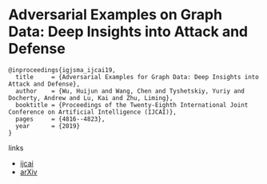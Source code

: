 # Adversarial Examples on Graph Data: Deep Insights into Attack and Defense

```
@inproceedings{igjsma_ijcai19,
  title     = {Adversarial Examples for Graph Data: Deep Insights into Attack and Defense},
  author    = {Wu, Huijun and Wang, Chen and Tyshetskiy, Yuriy and Docherty, Andrew and Lu, Kai and Zhu, Liming},
  booktitle = {Proceedings of the Twenty-Eighth International Joint Conference on Artificial Intelligence (IJCAI)},
  pages     = {4816--4823},
  year      = {2019}
}
```

links
- [ijcai](https://www.ijcai.org/proceedings/2019/669)
- [arXiv](https://arxiv.org/abs/1903.01610)

